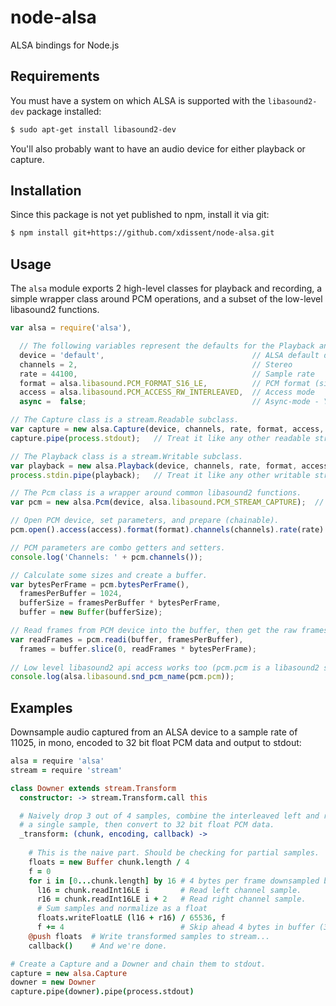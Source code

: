 node-alsa
=========

ALSA bindings for Node.js


Requirements
------------

You must have a system on which ALSA is supported with the `libasound2-dev` package installed:

```sh
$ sudo apt-get install libasound2-dev
```

You'll also probably want to have an audio device for either playback or capture.


Installation
------------

Since this package is not yet published to npm, install it via git:

```sh
$ npm install git+https://github.com/xdissent/node-alsa.git
```


Usage
-----

The `alsa` module exports 2 high-level classes for playback and recording, a simple wrapper class around PCM operations, and a subset of the low-level libasound2 functions.

```js
var alsa = require('alsa'),

  // The following variables represent the defaults for the Playback and Capture constructors.
  device = 'default',                                 // ALSA default device
  channels = 2,                                       // Stereo
  rate = 44100,                                       // Sample rate
  format = alsa.libasound.PCM_FORMAT_S16_LE,          // PCM format (signed 16 bit LE int)
  access = alsa.libasound.PCM_ACCESS_RW_INTERLEAVED,  // Access mode
  async =  false;                                     // Async-mode - YOU DO NOT WANT THIS!

// The Capture class is a stream.Readable subclass.
var capture = new alsa.Capture(device, channels, rate, format, access, async);
capture.pipe(process.stdout);   // Treat it like any other readable stream.

// The Playback class is a stream.Writable subclass.
var playback = new alsa.Playback(device, channels, rate, format, access, async);
process.stdin.pipe(playback);   // Treat it like any other writable stream.

// The Pcm class is a wrapper around common libasound2 functions.
var pcm = new alsa.Pcm(device, alsa.libasound.PCM_STREAM_CAPTURE);  // or PCM_STREAM_PLAYBACK

// Open PCM device, set parameters, and prepare (chainable).
pcm.open().access(access).format(format).channels(channels).rate(rate).prepare();

// PCM parameters are combo getters and setters.
console.log('Channels: ' + pcm.channels());

// Calculate some sizes and create a buffer.
var bytesPerFrame = pcm.bytesPerFrame(),
  framesPerBuffer = 1024,
  bufferSize = framesPerBuffer * bytesPerFrame,
  buffer = new Buffer(bufferSize);

// Read frames from PCM device into the buffer, then get the raw frames.
var readFrames = pcm.readi(buffer, framesPerBuffer),
  frames = buffer.slice(0, readFrames * bytesPerFrame);
  
// Low level libasound2 api access works too (pcm.pcm is a libasound2 snd_pcm_t pointer).
console.log(alsa.libasound.snd_pcm_name(pcm.pcm));
```


Examples
--------

Downsample audio captured from an ALSA device to a sample rate of 11025, in mono, encoded to 32 bit float PCM data and output to stdout:

```coffeescript
alsa = require 'alsa'
stream = require 'stream'

class Downer extends stream.Transform
  constructor: -> stream.Transform.call this

  # Naively drop 3 out of 4 samples, combine the interleaved left and right into 
  # a single sample, then convert to 32 bit float PCM data.
  _transform: (chunk, encoding, callback) ->
  
    # This is the naive part. Should be checking for partial samples.
    floats = new Buffer chunk.length / 4
    f = 0
    for i in [0...chunk.length] by 16 # 4 bytes per frame downsampled by 4.
      l16 = chunk.readInt16LE i       # Read left channel sample.
      r16 = chunk.readInt16LE i + 2   # Read right channel sample.
      # Sum samples and normalize as a float
      floats.writeFloatLE (l16 + r16) / 65536, f
      f += 4                          # Skip ahead 4 bytes in buffer (32 bit float).
    @push floats  # Write transformed samples to stream...
    callback()    # And we're done.

# Create a Capture and a Downer and chain them to stdout.
capture = new alsa.Capture
downer = new Downer
capture.pipe(downer).pipe(process.stdout)
```